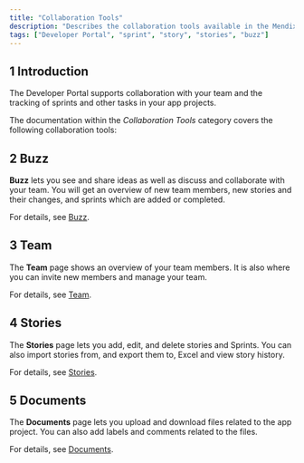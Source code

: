 ```yaml
---
title: "Collaboration Tools"
description: "Describes the collaboration tools available in the Mendix Developer Portal."
tags: ["Developer Portal", "sprint", "story", "stories", "buzz"]
---
```


## 1 Introduction

The Developer Portal supports collaboration with your team and the tracking of sprints and other tasks in your app projects.

The documentation within the *Collaboration Tools* category covers the following collaboration tools:

## 2 Buzz

**Buzz** lets you see and share ideas as well as discuss and collaborate with your team. You will get an overview of new team members, new stories and their changes, and sprints which are added or completed.

For details, see [Buzz](buzz).

## 3 Team

The **Team** page shows an overview of your team members. It is also where you can invite new members and manage your team.

For details, see [Team](team).

## 4 Stories

The **Stories** page lets you add, edit, and delete stories and Sprints. You can also import stories from, and export them to, Excel and view story history.

For details, see [Stories](stories).

## 5 Documents

The **Documents** page lets you upload and download files related to the app project. You can also add labels and comments related to the files.

For details, see [Documents](documents).
